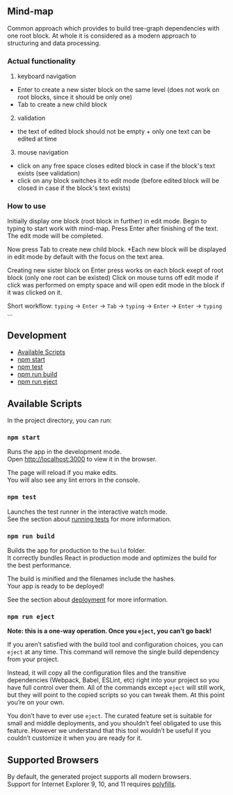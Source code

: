 ## Mind-map 

Common approach which provides to build tree-graph dependencies with one root block.
At whole it is considered as a modern approach to structuring and data processing. 

### Actual functionality

1. keyboard navigation 
  - Enter to create a new sister block on the same level (does not work on root blocks, since it should be only one)
  - Tab to create a new child block 

2. validation
  - the text of edited block should not be empty + only one text can be edited at time

3. mouse navigation
  - click on any free space closes edited block in case if the block's text exists (see validation)
  - click on any block switches it to edit mode (before edited block will be closed in case if the block's text exists) 

### How to use

Initially display one block (root block in further) in edit mode. 
Begin to typing to start work with mind-map.
Press Enter after finishing of the text. The edit mode will be completed.

Now press Tab to create new child block. *Each new block will be displayed in edit mode by default with the focus on the text area.

Creating new sister block on Enter press works on each block exept of root block (only one root can be existed)
Click on mouse turns off edit mode if click was performed on empty space and will open edit mode in the block if it was clicked on it. 

Short workflow:
`typing` -> `Enter` -> `Tab` -> `typing` -> `Enter` -> `Enter` -> `typing` ...

## Development

  - [Available Scripts](#available-scripts)
  - [npm start](#npm-start)
  - [npm test](#npm-test)
  - [npm run build](#npm-run-build)
  - [npm run eject](#npm-run-eject)

## Available Scripts

In the project directory, you can run:

### `npm start`

Runs the app in the development mode.<br>
Open [http://localhost:3000](http://localhost:3000) to view it in the browser.

The page will reload if you make edits.<br>
You will also see any lint errors in the console.

### `npm test`

Launches the test runner in the interactive watch mode.<br>
See the section about [running tests](#running-tests) for more information.

### `npm run build`

Builds the app for production to the `build` folder.<br>
It correctly bundles React in production mode and optimizes the build for the best performance.

The build is minified and the filenames include the hashes.<br>
Your app is ready to be deployed!

See the section about [deployment](#deployment) for more information.

### `npm run eject`

**Note: this is a one-way operation. Once you `eject`, you can’t go back!**

If you aren’t satisfied with the build tool and configuration choices, you can `eject` at any time. This command will remove the single build dependency from your project.

Instead, it will copy all the configuration files and the transitive dependencies (Webpack, Babel, ESLint, etc) right into your project so you have full control over them. All of the commands except `eject` will still work, but they will point to the copied scripts so you can tweak them. At this point you’re on your own.

You don’t have to ever use `eject`. The curated feature set is suitable for small and middle deployments, and you shouldn’t feel obligated to use this feature. However we understand that this tool wouldn’t be useful if you couldn’t customize it when you are ready for it.

## Supported Browsers

By default, the generated project supports all modern browsers.<br>
Support for Internet Explorer 9, 10, and 11 requires [polyfills](https://github.com/facebook/create-react-app/blob/master/packages/react-app-polyfill/README.md).
